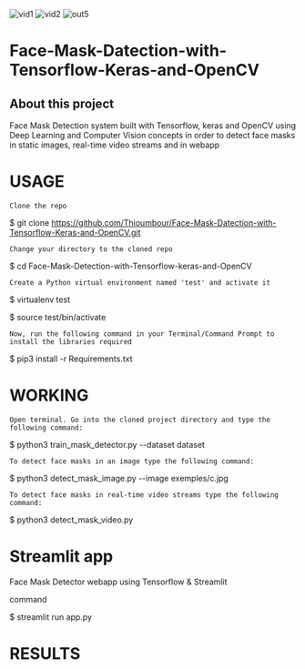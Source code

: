 
![vid1](https://user-images.githubusercontent.com/54810377/116796565-b2d91e80-aadd-11eb-9d7e-f6ab575b506c.png)
![vid2](https://user-images.githubusercontent.com/54810377/116796568-b5d40f00-aadd-11eb-8a88-60be0ebc896f.png)
![out5](https://user-images.githubusercontent.com/54810377/116796585-e025cc80-aadd-11eb-8865-abc4f45a4356.png)
# Face-Mask-Datection-with-Tensorflow-Keras-and-OpenCV
## About this project
Face Mask Detection system built with Tensorflow, keras and OpenCV using Deep Learning and Computer Vision concepts in order to detect face masks in static images, real-time video streams and in webapp

# USAGE
    Clone the repo

$ git clone https://github.com/Thioumbour/Face-Mask-Datection-with-Tensorflow-Keras-and-OpenCV.git

    Change your directory to the cloned repo

$ cd Face-Mask-Detection-with-Tensorflow-keras-and-OpenCV

    Create a Python virtual environment named 'test' and activate it

$ virtualenv test

$ source test/bin/activate

    Now, run the following command in your Terminal/Command Prompt to install the libraries required

$ pip3 install -r Requirements.txt

# WORKING

    Open terminal. Go into the cloned project directory and type the following command:

$ python3 train_mask_detector.py --dataset dataset

    To detect face masks in an image type the following command:

$ python3 detect_mask_image.py --image exemples/c.jpg

    To detect face masks in real-time video streams type the following command:

$ python3 detect_mask_video.py 

# Streamlit app

Face Mask Detector webapp using Tensorflow & Streamlit

command

$ streamlit run app.py 

# RESULTS
